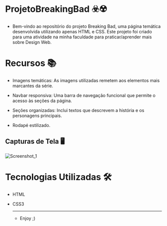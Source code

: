 # ProjetoBreakingBad ☣️☢️

- Bem-vindo ao repositório do projeto Breaking Bad, uma página temática desenvolvida utilizando apenas HTML e CSS. Este projeto foi criado para uma atividade na minha faculdade para praticar/aprender mais sobre Design Web.

# Recursos 📚

- Imagens temáticas: As imagens utilizadas remetem aos elementos mais marcantes da série.

- Navbar responsiva: Uma barra de navegação funcional que permite o acesso às seções da página.

- Seções organizadas: Inclui textos que descrevem a história e os personagens principais.

- Rodapé estilizado.

## Capturas de Tela 🖥️



![Screenshot_1](https://github.com/user-attachments/assets/669e3c73-4a90-4ad7-82d4-997e2629056e)



# Tecnologias Utilizadas 🛠️

- HTML

- CSS3

  ***

  - Enjoy ;)
